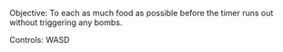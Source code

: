Objective: To each as much food as possible before the timer runs out without triggering any bombs.

Controls: WASD 
